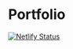 # Portfolio
[![Netlify Status](https://api.netlify.com/api/v1/badges/163c6b8f-5f74-4fe3-b601-60279c9a4879/deploy-status)](https://app.netlify.com/sites/aishanyamson/deploys) 
